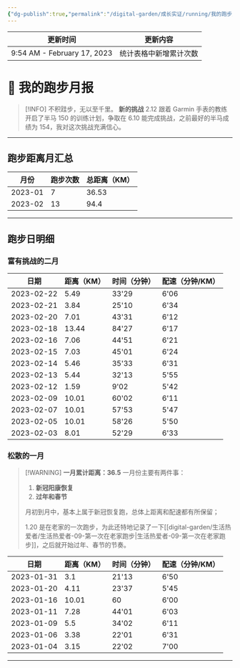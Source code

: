 ```yaml
---
{"dg-publish":true,"permalink":"/digital-garden/成长实证/running/我的跑步月报/","noteIcon":"1"}
---
```



| 更新时间                        | 更新内容        |
| --------------------------- | ----------- |
| 9:54 AM - February 17, 2023 | 统计表格中新增累计次数 |


# 🏃 我的跑步月报

> [!INFO] 不积跬步，无以至千里。
> **新的挑战**
> 2.12 跟着 Garmin 手表的教练开启了半马 150 的训练计划，争取在 6.10 能完成挑战，之前最好的半马成绩为 154，我对这次挑战充满信心。

---

## 跑步距离月汇总

| 月份      | 跑步次数 | 总距离（KM） |
| ------- | ---- | ------- |
| 2023-01 | 7    | 36.53   |
| 2023-02 | 13   | 94.4    |


---

## 跑步日明细

### 富有挑战的二月

| 日期         | 距离（KM） | 时间（分钟） | 配速（分钟/KM） |
| ---------- | ------ | ------ | --------- |
| 2023-02-22 | 5.49   | 33'29  | 6'06      |
| 2023-02-21 | 3.84   | 25'10  | 6'34      |
| 2023-02-20 | 7.01   | 43'31  | 6'12      |
| 2023-02-18 | 13.44  | 84'27  | 6'17      |
| 2023-02-16 | 7.06   | 44'51  | 6'21      |
| 2023-02-15 | 7.03   | 45'01  | 6'24      |
| 2023-02-14 | 5.46   | 35'33  | 6'31      |
| 2023-02-13 | 5.44   | 32'13  | 5'55      |
| 2023-02-12 | 1.59   | 9'02   | 5'42      |
| 2023-02-09 | 10.01  | 60'02  | 6'11      |
| 2023-02-07 | 10.01  | 57'53  | 5'47      |
| 2023-02-05 | 10.01  | 58'26  | 5'50      |
| 2023-02-03 | 8.01   | 52'29  | 6'33      |


### 松散的一月

> [!WARNING] **一月累计距离：36.5**
> 一月份主要有两件事：
>
> 1. **新冠阳康恢复**
> 2. **过年和春节**
>
> 月初到月中，基本上属于新冠恢复跑，总体上距离和配速都有所保留；
>
> 1.20 是在老家的一次跑步，为此还特地记录了一下[[digital-garden/生活热爱者/生活热爱者-09-第一次在老家跑步\|生活热爱者-09-第一次在老家跑步]]，之后就开始过年、春节的节奏。

| 日期         | 距离（KM） | 时间（分钟） | 配速（分钟/KM） |
| ---------- | ------ | ------ | --------- |
| 2023-01-31 | 3.1    | 21'13  | 6'50      |
| 2023-01-20 | 4.11   | 23'37  | 5'45      |
| 2023-01-16 | 10.01  | 60     | 6'00      |
| 2023-01-11 | 7.28   | 44'01  | 6'03      |
| 2023-01-09 | 5.5    | 34'02  | 6'11      |
| 2023-01-06 | 3.38   | 22'01  | 6'31      |
| 2023-01-04 | 3.15   | 22'02  | 7'00      |


---
